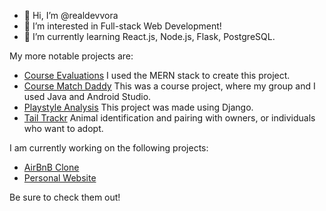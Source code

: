 - 👋 Hi, I’m @realdevvora
- 👀 I’m interested in Full-stack Web Development!
- 🌱 I’m currently learning React.js, Node.js, Flask, PostgreSQL.

My more notable projects are:

- [Course Evaluations](https://github.com/realdevvora/course-evaluations)
I used the MERN stack to create this project.
- [Course Match Daddy](https://github.com/CSC207-2023Y-UofT/course-project-course-match-daddy)
This was a course project, where my group and I used Java and Android Studio.
- [Playstyle Analysis](https://github.com/realdevvora/Playstyle_Analysis)
This project was made using Django.
- [Tail Trackr](https://github.com/utmgdsc/TAIL-Trackr)
Animal identification and pairing with owners, or individuals who want to adopt.

I am currently working on the following projects:
- [AirBnB Clone](https://github.com/realdevvora/AirBnB-Clone)
- [Personal Website](https://github.com/realdevvora/realdevvora.github.io)

Be sure to check them out!
<!---
realdevvora/realdevvora is a ✨ special ✨ repository because its `README.md` (this file) appears on your GitHub profile.
You can click the Preview link to take a look at your changes.
--->
